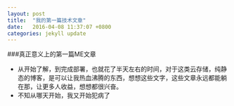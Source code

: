 ```yaml
---
layout: post
title:  "我的第一篇技术文章"
date:   2016-04-08 11:37:07 +0800
categories: jekyll update
---
```


###真正意义上的第一篇ME文章

* 从开始了解，到完成部署，也就花了半天左右的时间，对于这类云存储，纯静态的博客，是可以让我热血沸腾的东西，想想这些文字，这些文章永远都能躺在那，让更多人收益，想想都很兴奋。
* 不知从哪天开始，我又开始犯病了
